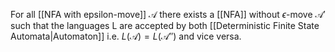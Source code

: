 For all [[NFA with epsilon-move]] $\mathcal{A}$ there exists a [[NFA]] without $\epsilon$-move $\mathcal{A}'$ such that the languages L are accepted by both [[Deterministic Finite State Automata|Automaton]] i.e. $L(\mathcal{A})=L(\mathcal{A}'')$ and vice versa.